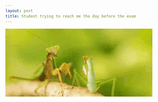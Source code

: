 ```yaml
---
layout: post
title: Student trying to reach me the day before the exam
---
```

<img src="/assets/gif/07-qa.gif"/>
